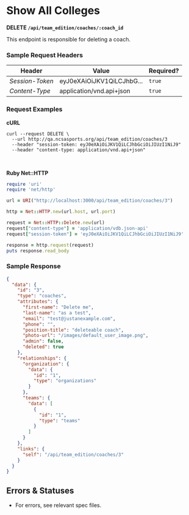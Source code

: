# Show All Colleges

**DELETE `/api/team_edition/coaches/:coach_id`**

This endpoint is responsible for deleting a coach.

### Sample Request Headers

| Header            | Value                      | Required? |
|-------------------|----------------------------|-----------|
| _Session-Token_   | eyJ0eXAiOiJKV1QiLCJhbG...  | `true`    |
| _Content-Type_    | application/vnd.api+json   | `true`    |


### Request Examples

**cURL**

```shell
curl --request DELETE \
  --url http://qa.ncsasports.org/api/team_edition/coaches/3
  --header "session-token: eyJ0eXAiOiJKV1QiLCJhbGciOiJIUzI1NiJ9"
  --header "content-type: application/vnd.api+json"
```

<br>

**Ruby Net::HTTP**

```ruby
require 'uri'
require 'net/http'

url = URI("http://localhost:3000/api/team_edition/coaches/3")

http = Net::HTTP.new(url.host, url.port)

request = Net::HTTP::Delete.new(url)
request["content-type"] = 'application/vdb.json-api'
request["session-token"] = 'eyJ0eXAiOiJKV1QiLCJhbGciOiJIUzI1NiJ9'

response = http.request(request)
puts response.read_body
```

### Sample Response

```json
{
  "data": {
    "id": "3",
    "type": "coaches",
    "attributes": {
      "first-name": "Delete me",
      "last-name": "as a test",
      "email": "test@justanexample.com",
      "phone": "",
      "position-title": "deleteable coach",
      "photo-url": "/images/default_user_image.png",
      "admin": false,
      "deleted": true
    },
    "relationships": {
      "organization": {
        "data": {
          "id": "1",
          "type": "organizations"
        }
      },
      "teams": {
        "data": [
          {
            "id": "1",
            "type": "teams"
          }
        ]
      }
    },
    "links": {
      "self": "/api/team_edition/coaches/3"
    }
  }
}
```


## Errors & Statuses

* For errors, see relevant spec files.
